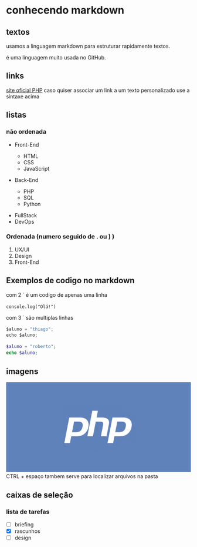 # conhecendo markdown
## textos
usamos a linguagem markdown para estruturar rapidamente textos.

é uma linguagem muito usada no GitHub.
## links
[site oficial PHP](https://php.net)
caso quiser associar um link a um texto personalizado use a sintaxe acima 

## listas

### não ordenada
- Front-End
   - HTML
   - CSS
   - JavaScript

- Back-End
   - PHP
   - SQL
   - Python

* FullStack
* DevOps

### Ordenada (numero seguido de . ou ) )
1) UX/UI
2) Design
3) Front-End

## Exemplos de codigo no markdown
com 2 ` é um codigo de apenas uma linha

`console.log("Olá!")`

com 3 ` são multiplas linhas
```javascript
$aluno = "thiago";
echo $aluno;
```

```php
$aluno = "roberto";
echo $aluno;
```

## imagens
![logotipo PHP](php-logo.png)
CTRL + espaço tambem serve para localizar arquivos na pasta

## caixas de seleção

### lista de tarefas

- [ ] briefing
- [x] rascunhos
- [ ] design